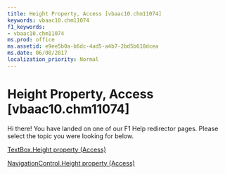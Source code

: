 ```yaml
---
title: Height Property, Access [vbaac10.chm11074]
keywords: vbaac10.chm11074
f1_keywords:
- vbaac10.chm11074
ms.prod: office
ms.assetid: e9ee5b0a-b6dc-4ad5-a4b7-2bd5b618dcea
ms.date: 06/08/2017
localization_priority: Normal
---
```



# Height Property, Access [vbaac10.chm11074]

Hi there! You have landed on one of our F1 Help redirector pages. Please select the topic you were looking for below.

[TextBox.Height property (Access)](http://msdn.microsoft.com/library/3f3d88d9-3561-a25b-5f22-a21b9cad6673%28Office.15%29.aspx)

[NavigationControl.Height property (Access)](http://msdn.microsoft.com/library/bf46c094-6eef-452b-dca9-ff6d4a3e5006%28Office.15%29.aspx)


